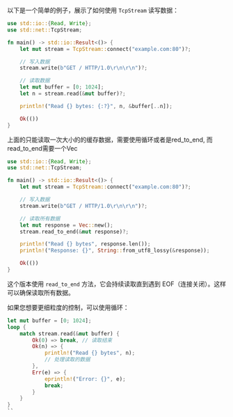 以下是一个简单的例子，展示了如何使用 `TcpStream` 读写数据：

```rust
use std::io::{Read, Write};
use std::net::TcpStream;

fn main() -> std::io::Result<()> {
    let mut stream = TcpStream::connect("example.com:80")?;

    // 写入数据
    stream.write(b"GET / HTTP/1.0\r\n\r\n")?;

    // 读取数据
    let mut buffer = [0; 1024];
    let n = stream.read(&mut buffer)?;

    println!("Read {} bytes: {:?}", n, &buffer[..n]);

    Ok(())
}
```
上面的只能读取一次大小的的缓存数据，需要使用循环或者是red_to_end, 而read_to_end需要一个Vec
```rust
use std::io::{Read, Write};
use std::net::TcpStream;

fn main() -> std::io::Result<()> {
    let mut stream = TcpStream::connect("example.com:80")?;

    // 写入数据
    stream.write(b"GET / HTTP/1.0\r\n\r\n")?;

    // 读取所有数据
    let mut response = Vec::new();
    stream.read_to_end(&mut response)?;

    println!("Read {} bytes", response.len());
    println!("Response: {}", String::from_utf8_lossy(&response));

    Ok(())
}
```

这个版本使用 `read_to_end` 方法，它会持续读取直到遇到 EOF（连接关闭）。这样可以确保读取所有数据。

如果您想要更细粒度的控制，可以使用循环：

```rust
let mut buffer = [0; 1024];
loop {
    match stream.read(&mut buffer) {
        Ok(0) => break, // 读取结束
        Ok(n) => {
            println!("Read {} bytes", n);
            // 处理读取的数据
        },
        Err(e) => {
            eprintln!("Error: {}", e);
            break;
        }
    }
}
``
